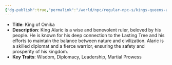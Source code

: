 ```yaml
---
{"dg-publish":true,"permalink":"/world/npc/regular-npc-s/kings-queens-and-important-figures/king-alaric-thornwood/"}
---
```


- **Title**: King of Omika
- **Description**: King Alaric is a wise and benevolent ruler, beloved by his people. He is known for his deep connection to the Lasting Tree and his efforts to maintain the balance between nature and civilization. Alaric is a skilled diplomat and a fierce warrior, ensuring the safety and prosperity of his kingdom.
- **Key Traits**: Wisdom, Diplomacy, Leadership, Martial Prowess